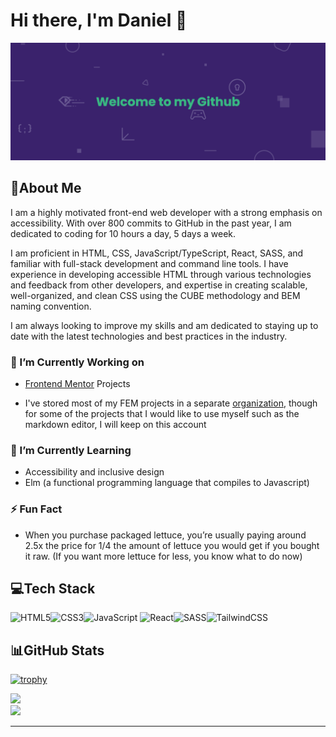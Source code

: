 # Hi there, I'm Daniel 👋

![Banner](./assets/banner.png)

## 💫About Me

I am a highly motivated front-end web developer with a strong emphasis on accessibility. With over 800 commits to GitHub in the past year, I am dedicated to coding for 10 hours a day, 5 days a week.

 I am proficient in HTML, CSS, JavaScript/TypeScript, React, SASS, and familiar with full-stack development and command line tools. I have experience in developing accessible HTML through various technologies and feedback from other developers, and expertise in creating scalable, well-organized, and clean CSS using the CUBE methodology and BEM naming convention. 

I am always looking to improve my skills and am dedicated to staying up to date with the latest technologies and best practices in the industry.

### 🔭 I’m Currently Working on

- [Frontend Mentor](https://www.frontendmentor.io/home) Projects

- I've stored most of my FEM projects in a separate [organization](https://github.com/Frontend-Mentor-Projects-Daniel), though for some of the projects that I would like to use myself such as the markdown editor, I will keep on this account

### 🌱 I’m Currently Learning

- Accessibility and inclusive design
- Elm (a functional programming language that compiles to Javascript)

### ⚡️ Fun Fact

- When you purchase packaged lettuce, you’re usually paying around 2.5x the price for 1/4
  the amount of lettuce you would get if you bought it raw. (If you want more lettuce for less,
  you know what to do now)

## 💻Tech Stack

![HTML5](https://img.shields.io/badge/html5-%23E34F26.svg?style=for-the-badge&logo=html5&logoColor=white)![CSS3](https://img.shields.io/badge/css3-%231572B6.svg?style=for-the-badge&logo=css3&logoColor=white)![JavaScript](https://img.shields.io/badge/javascript-%23323330.svg?style=for-the-badge&logo=javascript&logoColor=%23F7DF1E)
![React](https://img.shields.io/badge/react-%2320232a.svg?style=for-the-badge&logo=react&logoColor=%2361DAFB)![SASS](https://img.shields.io/badge/SASS-hotpink.svg?style=for-the-badge&logo=SASS&logoColor=white)![TailwindCSS](https://img.shields.io/badge/tailwindcss-%2338B2AC.svg?style=for-the-badge&logo=tailwind-css&logoColor=white)

## 📊GitHub Stats

[![trophy](https://github-profile-trophy.vercel.app/?username=danielarzani)](https://github.com/ryo-ma/github-profile-trophy)

![](https://github-readme-stats.vercel.app/api?username=DanielArzani&theme=highcontrast&hide_border=false&include_all_commits=false&count_private=true)<br/>
![](https://github-readme-streak-stats.herokuapp.com/?user=DanielArzani&theme=highcontrast&hide_border=false)<br/>

<!-- ![](https://github-readme-stats.vercel.app/api/top-langs/?username=DanielArzani&theme=highcontrast&hide_border=false&include_all_commits=false&count_private=true&layout=compact) -->

---
